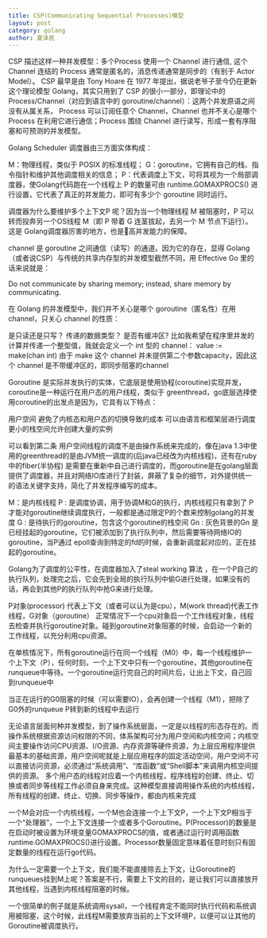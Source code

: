 ```yaml
---
title: CSP(Communicating Sequential Processes)模型
layout: post
category: golang
author: 夏泽民
---
```

CSP 描述这样一种并发模型：多个Process 使用一个 Channel 进行通信,  这个 Channel 连结的 Process 通常是匿名的，消息传递通常是同步的（有别于 Actor Model）。
CSP 最早是由 Tony Hoare 在 1977 年提出，据说老爷子至今仍在更新这个理论模型
Golang，其实只用到了 CSP 的很小一部分，即理论中的 Process/Channel（对应到语言中的 goroutine/channel）：这两个并发原语之间没有从属关系， Process 可以订阅任意个 Channel，Channel 也并不关心是哪个 Process 在利用它进行通信；Process 围绕 Channel 进行读写，形成一套有序阻塞和可预测的并发模型。
<!-- more -->
Golang Scheduler
调度器由三方面实体构成：

M：物理线程，类似于 POSIX 的标准线程；
G：goroutine，它拥有自己的栈、指令指针和维护其他调度相关的信息；
P：代表调度上下文，可将其视为一个局部调度器，使Golang代码跑在一个线程上
P 的数量可由 runtime.GOMAXPROCS() 进行设置，它代表了真正的并发能力，即可有多少个 goroutine 同时运行。

调度器为什么要维护多个上下文P 呢？因为当一个物理线程 M 被阻塞时，P 可以转而投奔另一个OS线程 M（即 P 带着 G 连茎拔起，去另一个 M 节点下运行）。这是 Golang调度器厉害的地方，也是高并发能力的保障。

channel 是 goroutine 之间通信（读写）的通道。因为它的存在，显得 Golang（或者说CSP）与传统的共享内存型的并发模型截然不同，用 Effective Go 里的话来说就是：

Do not communicate by sharing memory; instead, share memory by communicating.

在 Golang 的并发模型中，我们并不关心是哪个 goroutine（匿名性）在用 channel，只关心 channel 的性质：

是只读还是只写？
传递的数据类型？
是否有缓冲区?
比如我希望在程序里并发的计算并传递一个整型值，我就会定义一个 int 型的 channel：
value := make(chan int)
由于 make 这个 channel 并未提供第二个参数capacity，因此这个 channel 是不带缓冲区的，即同步阻塞的channel

Goroutine 是实际并发执行的实体，它底层是使用协程(coroutine)实现并发，coroutine是一种运行在用户态的用户线程，类似于 greenthread，go底层选择使用coroutine的出发点是因为，它具有以下特点：

用户空间 避免了内核态和用户态的切换导致的成本
可以由语言和框架层进行调度
更小的栈空间允许创建大量的实例

可以看到第二条 用户空间线程的调度不是由操作系统来完成的，像在java 1.3中使用的greenthread的是由JVM统一调度的(后java已经改为内核线程)，还有在ruby中的fiber(半协程) 是需要在重新中自己进行调度的，而goroutine是在golang层面提供了调度器，并且对网络IO库进行了封装，屏蔽了复杂的细节，对外提供统一的语法关键字支持，简化了并发程序编写的成本。

M：是内核线程
P :  是调度协调，用于协调M和G的执行，内核线程只有拿到了 P才能对goroutine继续调度执行，一般都是通过限定P的个数来控制golang的并发度
G : 是待执行的goroutine，包含这个goroutine的栈空间
Gn : 灰色背景的Gn 是已经挂起的goroutine，它们被添加到了执行队列中，然后需要等待网络IO的goroutine，当P通过 epoll查询到特定的fd的时候，会重新调度起对应的，正在挂起的goroutine。

Golang为了调度的公平性，在调度器加入了steal working 算法 ，在一个P自己的执行队列，处理完之后，它会先到全局的执行队列中偷G进行处理，如果没有的话，再会到其他P的执行队列中抢G来进行处理。

P对象(processor) 代表上下文（或者可以认为是cpu），M(work thread)代表工作线程，G对象（goroutine）
正常情况下一个cpu对象启一个工作线程对象，线程去检查并执行goroutine对象。碰到goroutine对象阻塞的时候，会启动一个新的工作线程，以充分利用cpu资源。

在单核情况下，所有goroutine运行在同一个线程（M0）中，每一个线程维护一个上下文（P），任何时刻，一个上下文中只有一个goroutine，其他goroutine在runqueue中等待。一个goroutine运行完自己的时间片后，让出上下文，自己回到runqueue中

当正在运行的G0阻塞的时候（可以需要IO），会再创建一个线程（M1），把除了G0外的runqueue P转到新的线程中去运行

无论语言层面何种并发模型，到了操作系统层面，一定是以线程的形态存在的。而操作系统根据资源访问权限的不同，体系架构可分为用户空间和内核空间；内核空间主要操作访问CPU资源、I/O资源、内存资源等硬件资源，为上层应用程序提供最基本的基础资源，用户空间呢就是上层应用程序的固定活动空间，用户空间不可以直接访问资源，必须通过“系统调用”、“库函数”或“Shell脚本”来调用内核空间提供的资源。
多个用户态的线程对应着一个内核线程，程序线程的创建、终止、切换或者同步等线程工作必须自身来完成。这种模型直接调用操作系统的内核线程，所有线程的创建、终止、切换、同步等操作，都由内核来完成

一个M会对应一个内核线程，一个M也会连接一个上下文P，一个上下文P相当于一个“处理器”，一个上下文连接一个或者多个Goroutine。P(Processor)的数量是在启动时被设置为环境变量GOMAXPROCS的值，或者通过运行时调用函数runtime.GOMAXPROCS()进行设置。Processor数量固定意味着任意时刻只有固定数量的线程在运行go代码。

为什么一定需要一个上下文，我们能不能直接除去上下文，让Goroutine的runqueues挂到M上呢？答案是不行，需要上下文的目的，是让我们可以直接放开其他线程，当遇到内核线程阻塞的时候。

一个很简单的例子就是系统调用sysall，一个线程肯定不能同时执行代码和系统调用被阻塞，这个时候，此线程M需要放弃当前的上下文环境P，以便可以让其他的Goroutine被调度执行。
